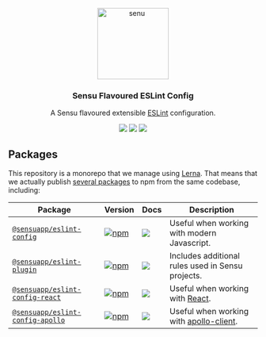 <p align="center">
  <a href="https://www.sensu.io/">
    <img alt="senu" src="https://raw.github.com/sensu/sensu/master/sensu-logo.png" width="144">
  </a>
</p>

<h3 align="center">
  Sensu Flavoured ESLint Config
</h3>

<p align="center">
  A Sensu flavoured extensible <a href="https://eslint.org/">ESLint</a> configuration.
</p>

<p align="center">
  <a href="https://www.npmjs.com/package/@sensuapp/eslint-config"><img src="https://img.shields.io/npm/v/@sensuapp/eslint-config.svg?style=flat-square"></a>
  <a href="https://github.com/sensu/eslint-config/blob/master/LICENSE"><img src="http://img.shields.io/npm/l/@sensuapp/eslint-config.svg?style=flat-square"></a>
  <a href="https://travis-ci.org/sensu/eslint-config"><img src="https://img.shields.io/travis/sensu/eslint-config/master.svg?style=flat-square"></a>
</p>

## Packages

This repository is a monorepo that we manage using [Lerna](https://github.com/lerna/lerna). That means that we actually publish [several packages](/packages) to npm from the same codebase, including:

| Package | Version | Docs | Description |
| --- | --- | --- | --- |
| [`@sensuapp/eslint-config`](/packages/eslint-config) | [![npm](https://img.shields.io/npm/v/@sensuapp/eslint-config.svg?style=flat-square)](https://www.npmjs.com/package/@sensuapp/eslint-config) | [![](https://img.shields.io/badge/docs-readme-orange.svg?style=flat-square)](/packages/@sensuapp/eslint-config/#readme) | Useful when working with modern Javascript. |
| [`@sensuapp/eslint-plugin`](/packages/eslint-plugin) | [![npm](https://img.shields.io/npm/v/@sensuapp/eslint-plugin.svg?style=flat-square)](https://www.npmjs.com/package/@sensuapp/eslint-plugin) | [![](https://img.shields.io/badge/docs-readme-orange.svg?style=flat-square)](/packages/eslint-plugin/#readme) | Includes additional rules used in Sensu projects. |
| [`@sensuapp/eslint-config-react`](/packages/eslint-config-react) | [![npm](https://img.shields.io/npm/v/@sensuapp/eslint-config-react.svg?style=flat-square)](https://www.npmjs.com/package/@sensuapp/eslint-config-react) | [![](https://img.shields.io/badge/docs-readme-orange.svg?style=flat-square)](/packages/eslint-config-react/#readme) | Useful when working with [React](https://reactjs.org). |
| [`@sensuapp/eslint-config-apollo`](/packages/eslint-config-apollo) | [![npm](https://img.shields.io/npm/v/@sensuapp/eslint-config-apollo.svg?style=flat-square)](https://www.npmjs.com/package/@sensuapp/eslint-config-apollo) | [![](https://img.shields.io/badge/docs-readme-orange.svg?style=flat-square)](/packages/eslint-config-apollo/#readme) | Useful when working with [apollo-client](https://github.com/apollographql/apollo-client). |
